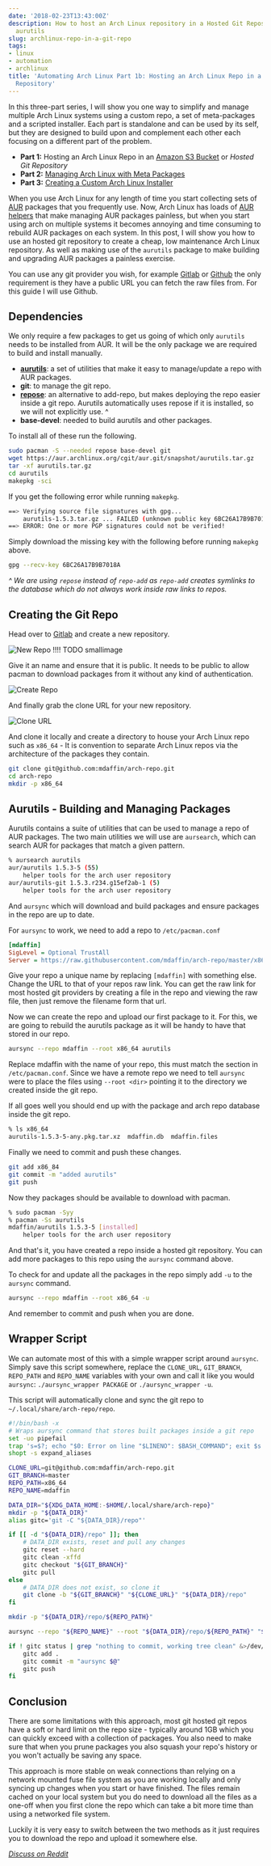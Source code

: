 ```yaml
---
date: '2018-02-23T13:43:00Z'
description: How to host an Arch Linux repository in a Hosted Git Repository with
  aurutils
slug: archlinux-repo-in-a-git-repo
tags:
- linux
- automation
- archlinux
title: 'Automating Arch Linux Part 1b: Hosting an Arch Linux Repo in a Hosted Git
  Repository'
---
```


In this three-part series, I will show you one way to simplify and manage
multiple Arch Linux systems using a custom repo, a set of meta-packages and a
scripted installer. Each part is standalone and can be used by its self, but
they are designed to build upon and complement each other each focusing on a
different part of the problem.

- **Part 1:** Hosting an Arch Linux Repo in an [Amazon S3 Bucket] or *Hosted Git Repository*
- **Part 2:** [Managing Arch Linux with Meta Packages]
- **Part 3:** [Creating a Custom Arch Linux Installer]

[Amazon S3 Bucket]: /blog/archlinux-repo-in-aws-bucket
[Managing Arch Linux with Meta Packages]: /blog/archlinux-meta-packages/
[Creating a Custom Arch Linux Installer]: /blog/archlinux-installer/

When you use Arch Linux for any length of time you start collecting sets of
[AUR] packages that you frequently use. Now, Arch Linux has loads of [AUR
helpers] that make managing AUR packages painless, but when you start using
arch on multiple systems it becomes annoying and time consuming to rebuild AUR
packages on each system. In this post, I will show you how to use an hosted git
repository to create a cheap, low maintenance Arch Linux repository. As well as
making use of the `aurutils` package to make building and upgrading AUR
packages a painless exercise.

You can use any git provider you wish, for example [Gitlab] or [Github] the
only requirement is they have a public URL you can fetch the raw files from.
For this guide I will use Github.

[Github]: https://github.com/
[Gitlab]: https://gitlab.com/
[AUR]: https://aur.archlinux.org/
[AUR helpers]: https://wiki.archlinux.org/index.php/AUR_helpers

## Dependencies

We only require a few packages to get us going of which only `aurutils` needs to
be installed from AUR. It will be the only package we are required to
build and install manually.

* **[aurutils]**: a set of utilities that make it easy to manage/update a repo with
  AUR packages.
* **git**: to manage the git repo.
* **[repose]**: an alternative to add-repo, but makes deploying the repo easier
  inside a git repo. Aurutils automatically uses repose if it is installed, so we
  will not explicitly use. ^
* **base-devel**: needed to build aurutils and other packages.

To install all of these run the following.

```bash
sudo pacman -S --needed repose base-devel git
wget https://aur.archlinux.org/cgit/aur.git/snapshot/aurutils.tar.gz
tar -xf aurutils.tar.gz
cd aurutils
makepkg -sci
```

If you get the following error while running `makepkg`.

```bash
==> Verifying source file signatures with gpg...
    aurutils-1.5.3.tar.gz ... FAILED (unknown public key 6BC26A17B9B7018A)
==> ERROR: One or more PGP signatures could not be verified!
```

Simply download the missing key with the following before running `makepkg`
above.

```bash
gpg --recv-key 6BC26A17B9B7018A
```

[aurutils]: https://github.com/AladW/aurutils
[s3fs-fuse]: https://github.com/s3fs-fuse/s3fs-fuse
[repose]: https://github.com/vodik/repose

*^ We are using `repose` instead of `repo-add` as `repo-add` creates symlinks to
the database which do not always work inside raw links to repos.*

## Creating the Git Repo

Head over to [Gitlab] and create a new repository.

![New Repo](/blog/archlinux-repo-in-a-git-repo/01-new-repo.png) !!!! TODO smallimage

Give it an name and ensure that it is public. It needs to be public to allow
pacman to download packages from it without any kind of authentication.

![Create Repo](/blog/archlinux-repo-in-a-git-repo/02-create-repo.png)

And finally grab the clone URL for your new repository.

![Clone URL](/blog/archlinux-repo-in-a-git-repo/03-clone-url.png)

And clone it locally and create a directory to house your Arch Linux repo such
as `x86_64` - It is convention to separate Arch Linux repos via the
architecture of the packages they contain.

```bash
git clone git@github.com:mdaffin/arch-repo.git
cd arch-repo
mkdir -p x86_64
```

## Aurutils - Building and Managing Packages

Aurutils contains a suite of utilities that can be used to manage a repo of AUR
packages. The two main utilities we will use are `aursearch`, which can search
AUR for packages that match a given pattern.

```bash
% aursearch aurutils
aur/aurutils 1.5.3-5 (55)
    helper tools for the arch user repository
aur/aurutils-git 1.5.3.r234.g15ef2ab-1 (5)
    helper tools for the arch user repository
```

And `aursync` which will download and build packages and ensure packages in the
repo are up to date.

For `aursync` to work, we need to add a repo to `/etc/pacman.conf`

```ini
[mdaffin]
SigLevel = Optional TrustAll
Server = https://raw.githubusercontent.com/mdaffin/arch-repo/master/x86_64
```

Give your repo a unique name by replacing `[mdaffin]` with something else.
Change the URL to that of your repos raw link. You can get the raw link for
most hosted git providers by creating a file in the repo and viewing the raw
file, then just remove the filename form that url.

Now we can create the repo and upload our first package to it. For this, we are
going to rebuild the aurutils package as it will be handy to have that stored
in our repo.

```bash
aursync --repo mdaffin --root x86_64 aurutils
```

Replace mdaffin with the name of your repo, this must match the section in
`/etc/pacman.conf`. Since we have a remote repo we need to tell `aursync` were
to place the files using `--root <dir>` pointing it to the directory we created
inside the git repo.

If all goes well you should end up with the package and arch repo database
inside the git repo.

```bash
% ls x86_64
aurutils-1.5.3-5-any.pkg.tar.xz  mdaffin.db  mdaffin.files
```

Finally we need to commit and push these changes.

```bash
git add x86_84
git commit -m "added aurutils"
git push
```

Now they packages should be available to download with pacman.

```bash
% sudo pacman -Syy
% pacman -Ss aurutils                                                              :(
mdaffin/aurutils 1.5.3-5 [installed]
    helper tools for the arch user repository
```

And that's it, you have created a repo inside a hosted git repository. You can
add more packages to this repo using the `aursync` command above.

To check for and update all the packages in the repo simply add `-u` to the
`aursync` command.

```bash
aursync --repo mdaffin --root x86_64 -u
```

And remember to commit and push when you are done.

## Wrapper Script

We can automate most of this with a simple wrapper script around `aursync`.
Simply save this script somewhere, replace the `CLONE_URL`, `GIT_BRANCH`,
`REPO_PATH` and `REPO_NAME` variables with your own and call it like you would
`aursync`: `./aursync_wrapper PACKAGE` or `./aursync_wrapper -u`.

This script will automatically clone and sync the git repo to
`~/.local/share/arch-repo/repo`.

```bash
#!/bin/bash -x
# Wraps aursync command that stores built packages inside a git repo
set -uo pipefail
trap 's=$?; echo "$0: Error on line "$LINENO": $BASH_COMMAND"; exit $s' ERR
shopt -s expand_aliases

CLONE_URL=git@github.com:mdaffin/arch-repo.git
GIT_BRANCH=master
REPO_PATH=x86_64
REPO_NAME=mdaffin

DATA_DIR="${XDG_DATA_HOME:-$HOME/.local/share/arch-repo}"
mkdir -p "${DATA_DIR}"
alias gitc='git -C "${DATA_DIR}/repo"'

if [[ -d "${DATA_DIR}/repo" ]]; then
    # DATA_DIR exists, reset and pull any changes
    gitc reset --hard
    gitc clean -xffd
    gitc checkout "${GIT_BRANCH}"
    gitc pull
else
    # DATA_DIR does not exist, so clone it
    git clone -b "${GIT_BRANCH}" "${CLONE_URL}" "${DATA_DIR}/repo"
fi

mkdir -p "${DATA_DIR}/repo/${REPO_PATH}"

aursync --repo "${REPO_NAME}" --root "${DATA_DIR}/repo/${REPO_PATH}" "$@"

if ! gitc status | grep "nothing to commit, working tree clean" &>/dev/null; then
    gitc add .
    gitc commit -m "aursync $@"
    gitc push
fi
```

## Conclusion

There are some limitations with this approach, most git hosted git repos have a
soft or hard limit on the repo size - typically around 1GB which you can
quickly exceed with a collection of packages. You also need to make sure that
when you prune packages you also squash your repo's history or you won't
actually be saving any space.

This approach is more stable on weak connections than relying on a network
mounted fuse file system as you are working locally and only syncing up changes
when you start or have finished. The files remain cached on your local system
but you do need to download all the files as a one-off when you first clone the
repo which can take a bit more time than using a networked file system.

Luckily it is very easy to switch between the two methods as it just requires
you to download the repo and upload it somewhere else.

*[Discuss on Reddit]*

[Discuss on Reddit]: https://www.reddit.com/r/archlinux/comments/7zodod/hosting_an_arch_linux_repo_in_a_hosted_git/
